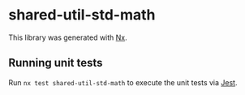 # shared-util-std-math

This library was generated with [Nx](https://nx.dev).

## Running unit tests

Run `nx test shared-util-std-math` to execute the unit tests via [Jest](https://jestjs.io).
